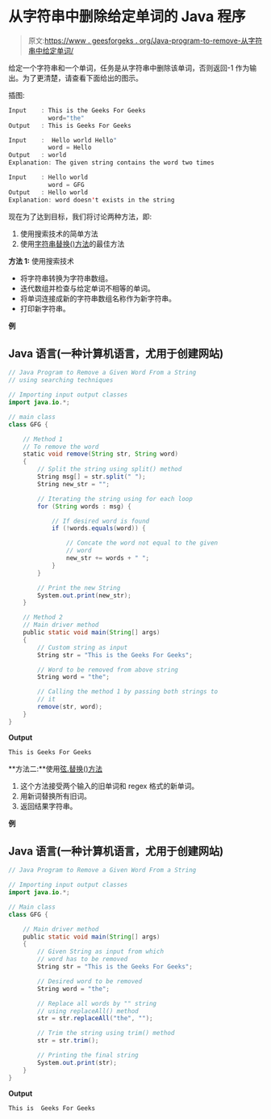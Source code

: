 # 从字符串中删除给定单词的 Java 程序

> 原文:[https://www . geesforgeks . org/Java-program-to-remove-从字符串中给定单词/](https://www.geeksforgeeks.org/java-program-to-remove-a-given-word-from-a-string/)

给定一个字符串和一个单词，任务是从字符串中删除该单词，否则返回-1 作为输出。为了更清楚，请查看下面给出的图示。

插图:

```java
Input    : This is the Geeks For Geeks
           word="the"
Output   : This is Geeks For Geeks

Input    :  Hello world Hello"  
           word = Hello
Output   : world
Explanation: The given string contains the word two times

Input    : Hello world  
           word = GFG
Output   : Hello world
Explanation: word doesn't exists in the string
```

现在为了达到目标，我们将讨论两种方法，即:

1.  使用搜索技术的简单方法
2.  使用[字符串替换()方法](https://www.geeksforgeeks.org/java-lang-string-replace-method-java/#:~:text=String%20replace()%20%3A%20This%20method,newch%20%3A%20the%20new%20character.)的最佳方法

**方法 1:** 使用搜索技术

*   将字符串转换为字符串数组。
*   迭代数组并检查与给定单词不相等的单词。
*   将单词连接成新的字符串数组名称作为新字符串。
*   打印新字符串。

**例**

## Java 语言(一种计算机语言，尤用于创建网站)

```java
// Java Program to Remove a Given Word From a String
// using searching techniques

// Importing input output classes
import java.io.*;

// main class
class GFG {

    // Method 1
    // To remove the word
    static void remove(String str, String word)
    {
        // Split the string using split() method
        String msg[] = str.split(" ");
        String new_str = "";

        // Iterating the string using for each loop
        for (String words : msg) {

            // If desired word is found
            if (!words.equals(word)) {

                // Concate the word not equal to the given
                // word
                new_str += words + " ";
            }
        }

        // Print the new String
        System.out.print(new_str);
    }

    // Method 2
    // Main driver method
    public static void main(String[] args)
    {
        // Custom string as input
        String str = "This is the Geeks For Geeks";

        // Word to be removed from above string
        String word = "the";

        // Calling the method 1 by passing both strings to
        // it
        remove(str, word);
    }
}
```

**Output**

```java
This is Geeks For Geeks 
```

**方法二:**使用[弦.替换()方法](https://www.geeksforgeeks.org/java-lang-string-replace-method-java/#:~:text=String%20replace()%20%3A%20This%20method,newch%20%3A%20the%20new%20character.)

1.  这个方法接受两个输入的旧单词和 regex 格式的新单词。
2.  用新词替换所有旧词。
3.  返回结果字符串。

**例**

## Java 语言(一种计算机语言，尤用于创建网站)

```java
// Java Program to Remove a Given Word From a String

// Importing input output classes
import java.io.*;

// Main class
class GFG {

    // Main driver method
    public static void main(String[] args)
    {
        // Given String as input from which
        // word has to be removed
        String str = "This is the Geeks For Geeks";

        // Desired word to be removed
        String word = "the";

        // Replace all words by "" string
        // using replaceAll() method
        str = str.replaceAll("the", "");

        // Trim the string using trim() method
        str = str.trim();

        // Printing the final string
        System.out.print(str);
    }
}
```

**Output**

```java
This is  Geeks For Geeks
```